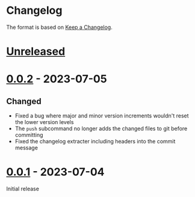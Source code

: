 # Changelog

The format is based on [Keep a Changelog][keep-a-changelog].

[keep-a-changelog]: https://keepachangelog.com/en/1.0.0/

# [Unreleased]

[Unreleased]: https://github.com/shipperstack/shipper-release/compare/0.0.2...HEAD

# [0.0.2] - 2023-07-05

## Changed

- Fixed a bug where major and minor version increments wouldn't reset the lower version levels
- The `push` subcommand no longer adds the changed files to git before committing
- Fixed the changelog extracter including headers into the commit message

[0.0.2]: https://github.com/shipperstack/shipper-release/compare/0.0.1...0.0.2

# [0.0.1] - 2023-07-04

Initial release

[0.0.1]: https://github.com/shipperstack/shipper-release/compare/0e062087e64e764672d496c792bdbafabd264b3b...0.0.1
